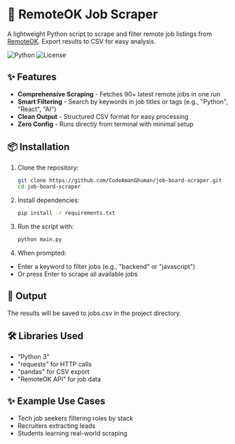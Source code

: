 # 🧹 RemoteOK Job Scraper

A lightweight Python script to scrape and filter remote job listings from [RemoteOK](https://remoteok.com). Export results to CSV for easy analysis.

![Python](https://img.shields.io/badge/Python-3.8%2B-blue)
![License](https://img.shields.io/badge/License-MIT-green)

## ✨ Features

- **Comprehensive Scraping** - Fetches 90+ latest remote jobs in one run
- **Smart Filtering** - Search by keywords in job titles or tags (e.g., "Python", "React", "AI")
- **Clean Output** - Structured CSV format for easy processing
- **Zero Config** - Runs directly from terminal with minimal setup

## 📦 Installation

1. Clone the repository:
   ```bash
   git clone https://github.com/CodeAmanGhuman/job-board-scraper.git
   cd job-board-scraper

2. Install dependencies:
   ```bash
   pip install -r requirements.txt

3. Run the script with:
   ```bash
   python main.py

4. When prompted:
- Enter a keyword to filter jobs (e.g., "backend" or "javascript")
- Or press Enter to scrape all available jobs

## 📂 Output

The results will be saved to jobs.csv in the project directory.

## 🛠️ Libraries Used
- "Python 3"
- "requests" for HTTP calls
- "pandas" for CSV export
- "RemoteOK API" for job data

## ✨ Example Use Cases
- Tech job seekers filtering roles by stack
- Recruiters extracting leads
- Students learning real-world scraping

